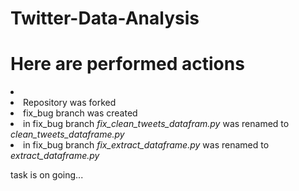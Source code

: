 # Twitter-Data-Analysis

<h1> Here are performed actions </h1>

<li>
    <li> Repository was forked </li>
    <li> fix_bug branch was created</li>
    <li> in fix_bug branch <i>fix_clean_tweets_datafram.py</i> was renamed to <i>clean_tweets_dataframe.py</i> </li>
    <li> in fix_bug branch <i>fix_extract_dataframe.py</i> was renamed to <i>extract_dataframe.py</i> </li>
</li>

task is on going...
